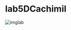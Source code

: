 # lab5DCachimil

![imglab](https://github.com/user-attachments/assets/91477f56-7b2c-4261-a9ef-e4213b3099b4)
